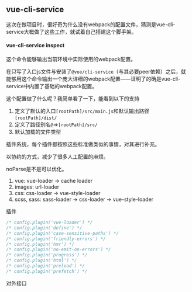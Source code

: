 ## vue-cli-service

这次在做项目时，很好奇为什么没有webpack的配置文件，猜测是vue-cli-service大概做了这些工作，就试着自己搭建这个脚手架。

#### vue-cli-service inspect

这个命令能够输出当前环境中实际使用的webpack配置。

在只写了入口js文件与安装了`@vue/cli-service`（与其必要peer依赖）之后，就能够用这个命令输出一个庞大详细的webpack配置——证明了的确是vue-cli-service中内置了基础的webpack配置。

这个配置做了什么呢？我简单看了一下，能看到以下的支持

1. 定义了默认的入口`[rootPath]/src/main.js`和默认输出路径`[rootPath]/dist/`
2. 定义了路径别名`@`=>`[rootPath]/src/`
3. 默认加载的文件类型



插件系统，每个插件都按照这些标准做类似的事情，对其进行补充。



以协约的方式，减少了很多人工配置的麻烦。



noParse是不是可以优化。



1. vue: vue-loader -> cache loader
2. images: url-loader
3. css: css-loader -> vue-style-loader
4. scss, sass: sass-loader -> css-loader -> vue-style-loader



插件

```javascript
/* config.plugin('vue-loader') */
/* config.plugin('define') */
/* config.plugin('case-sensitive-paths') */
/* config.plugin('friendly-errors') */
/* config.plugin('hmr') */
/* config.plugin('no-emit-on-errors') */
/* config.plugin('progress') */
/* config.plugin('html') */
/* config.plugin('preload') */
/* config.plugin('prefetch') */
```



对外接口